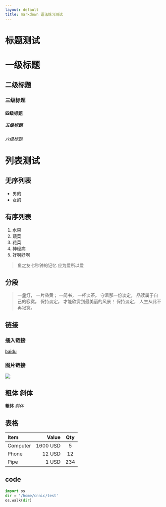 ```yaml
---
layout: default
title: markdown 语法练习测试
---
```


# 标题测试
# 一级标题
## 二级标题
### 三级标题
#### 四级标题
##### 五级标题
###### 六级标题
 
# 列表测试
## 无序列表
* 男的
* 女的

## 有序列表

1. 水果
1. 蔬菜
3. 花菜
4. 神经病
4. 好啊好啊

> 鱼之友七秒钟的记忆
> 应为爱所以爱

## 分段
> 一盏灯， 一片昏黄； 一简书， 一杯淡茶。 守着那一份淡定， 品读属于自己的寂寞。 保持淡定， 才能欣赏到最美丽的风景！ 保持淡定， 人生从此不再寂寞。

## 链接
### 插入链接
[baidu](http://www.baidu.com)
### 图片链接
![](http://img3.douban.com/lpic/s27601780.jpg)
## 粗体 斜体
**粗体** *斜体*
## 表格
| Item      |    Value | Qty  |
| :-------- | --------:| :--: |
| Computer  | 1600 USD |  5   |
| Phone     |   12 USD |  12  |
| Pipe      |    1 USD | 234  |


## code

```` python
import os
dir = '/home/cnnic/test'
os.walk(dir)
````



